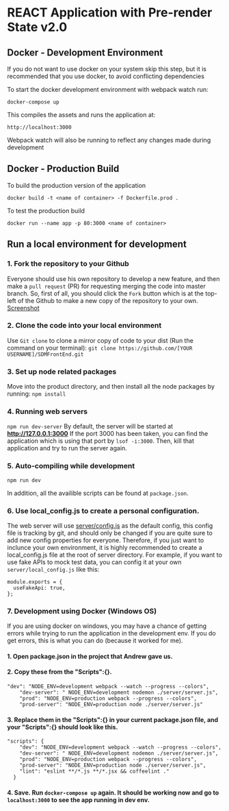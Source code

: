 # REACT Application with Pre-render State v2.0 

## Docker - Development Environment

If you do not want to use docker on your system skip this step, but it is recommended that
you use docker, to avoid conflicting dependencies

To start the docker development environment with webpack watch run:

```
docker-compose up
```


This compiles the assets and runs the application at:

```
http://localhost:3000
````

Webpack watch will also be running to reflect any changes made during development


## Docker - Production Build

To build the production version of the application

```
docker build -t <name of container> -f Dockerfile.prod .
```
To test the production build

```
docker run --name app -p 80:3000 <name of container>
```

## Run a local environment for development
### 1. Fork the repository to your Github
Everyone should use his own repository to develop a new feature, and then make a `pull request` (PR) for requesting merging the code into master branch. So, first of all, you should click the `Fork` button which is at the top-left of the Github to make a new copy of the repository to your own.
[Screenshot](https://drive.google.com/open?id=0B7nEHGVPFeE9dG5tc1VQdmJKbkk)

### 2. Clone the code into your local environment
Use `Git clone` to clone a mirror copy of code to your dist (Run the command on your terminal):
`git clone https://github.com/[YOUR USERNAME]/SDMFrontEnd.git`

### 3. Set up node related packages
Move into the product directory, and then install all the node packages by running:
`npm install`

### 4. Running web servers
`npm run dev-server`
By default, the server will be started at **http://127.0.0.1:3000**
If the port 3000 has been taken, you can find the application which is using that port by `lsof -i:3000`. Then, kill that application and try to run the server again.

### 5. Auto-compiling while development
`npm run dev`

In addition, all the availible scripts can be found at `package.json`.


### 6. Use local_config.js to create a personal configuration.
The web server will use [server/config.js](https://github.com/SDM2017-Ass2DevStream1/SDMFrontEnd/blob/master/server/config.js) as the default config, this config file is tracking by git, and should only be changed if you are quite sure to add new config properties for everyone. Therefore, if you just want to inclunce your own environment, it is highly recommended to create a local_config.js file at the root of server directory. For example, if you want to use fake APIs to mock test data, you can config it at your own `server/local_config.js` like this:
```
module.exports = {
  useFakeApi: true,
};
```

### 7. Development using Docker (Windows OS)
If you are using docker on windows, you may have a chance of getting errors while trying to run the application in the development env. If you do get errors, this is what you can do (because it worked for me).

#### 1. Open package.json in the project that Andrew gave us.
#### 2. Copy these from the "Scripts":{}.
```
"dev": "NODE_ENV=development webpack --watch --progress --colors",
    "dev-server": " NODE_ENV=development nodemon ./server/server.js",
    "prod": "NODE_ENV=production webpack --progress --colors",
    "prod-server": "NODE_ENV=production node ./server/server.js"

```
#### 3. Replace them in the "Scripts":{} in your current package.json file, and your "Scripts":{} should look like this.

```
"scripts": {
    "dev": "NODE_ENV=development webpack --watch --progress --colors",
    "dev-server": " NODE_ENV=development nodemon ./server/server.js",
    "prod": "NODE_ENV=production webpack --progress --colors",
    "prod-server": "NODE_ENV=production node ./server/server.js",
    "lint": "eslint **/*.js **/*.jsx && coffeelint ."
  }

```
#### 4. Save. Run `docker-compose up` again. It should be working now and go to `localhost:3000` to see the app running in dev env.
